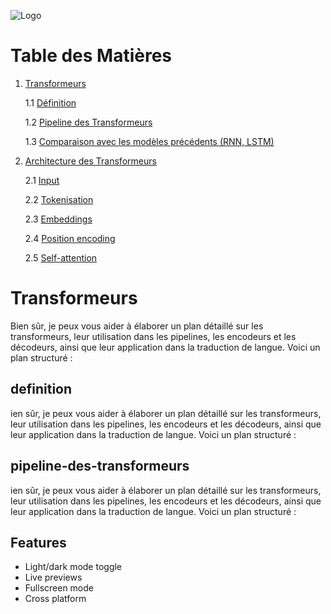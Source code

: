 
![Logo](https://odoocdn.com/web/image/res.partner/183/avatar_1920/Baamtu?unique=c0883c2)

# Table des Matières

1. [Transformeurs](#Transformeurs)

    1.1 [Définition](#définition)

    1.2 [Pipeline des Transformeurs](#pipeline-des-transformeurs)

    1.3 [Comparaison avec les modèles précédents (RNN, LSTM)](#comparaison-avec-les-modèles-précédents-rnn-lstm)

2. [Architecture des Transformeurs](#architecture-des-transformeurs)

    2.1 [Input](#input)

    2.2 [Tokenisation](#tokenisation)

    2.3 [Embeddings](#embeddings)

    2.4 [Position encoding](#position-encoding)

    2.5 [Self-attention](#self-attention)

# Transformeurs

Bien sûr, je peux vous aider à élaborer un plan détaillé sur les transformeurs, leur utilisation dans les pipelines, les encodeurs et les décodeurs, ainsi que leur application dans la traduction de langue. Voici un plan structuré :

## definition

ien sûr, je peux vous aider à élaborer un plan détaillé sur les transformeurs, leur utilisation dans les pipelines, les encodeurs et les décodeurs, ainsi que leur application dans la traduction de langue. Voici un plan structuré :

## pipeline-des-transformeurs

ien sûr, je peux vous aider à élaborer un plan détaillé sur les transformeurs, leur utilisation dans les pipelines, les encodeurs et les décodeurs, ainsi que leur application dans la traduction de langue. Voici un plan structuré :
## Features

- Light/dark mode toggle
- Live previews
- Fullscreen mode
- Cross platform

